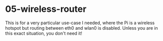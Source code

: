 05-wireless-router
==================

This is for a very particular use-case I needed, where the Pi is a
wireless hotspot but routing between eth0 and wlan0 is
disabled. Unless you are in this exact situation, you don't need it!
